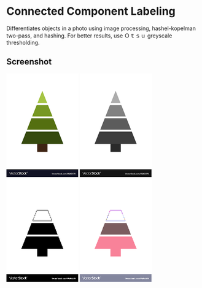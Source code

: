 # Connected Component Labeling
Differentiates objects in a photo using image processing, hashel-kopelman two-pass, and hashing. For better results, use Ｏｔｓｕ greyscale thresholding.

## Screenshot
![alt original](https://raw.githubusercontent.com/Conphucious/ConnectedComponentLabeling/master/images/tree2.png)
![alt greyscale](https://raw.githubusercontent.com/Conphucious/ConnectedComponentLabeling/master/images/greyscale/gs_tree2.png)
![alt binary](https://raw.githubusercontent.com/Conphucious/ConnectedComponentLabeling/master/images/binary/bin_gs_tree2.png)
![alt ccl](https://raw.githubusercontent.com/Conphucious/ConnectedComponentLabeling/master/images/ccl/ccl_tree2.png)
